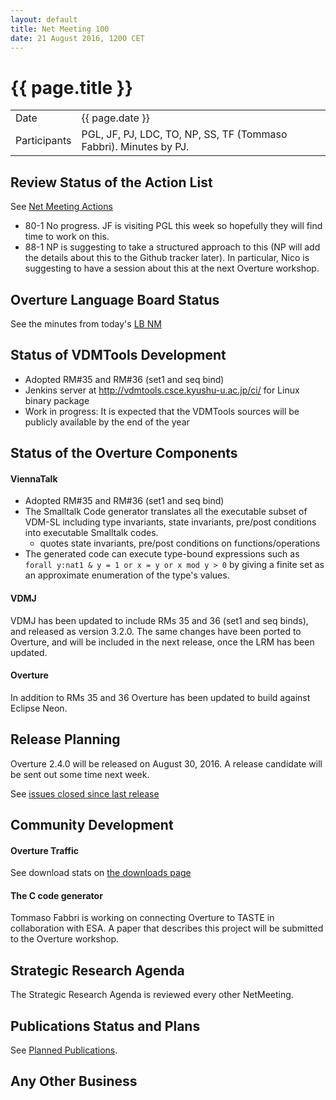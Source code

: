 ```yaml
---
layout: default
title: Net Meeting 100
date: 21 August 2016, 1200 CET
---
```


<script src="http://code.jquery.com/jquery-1.11.1.min.js">
</script>
<script src="/javascripts/edit.js"></script>
<script>setEditButonNm();</script>

# {{ page.title }}

|||
|---|---|
| Date | {{ page.date }} |
| Participants | PGL, JF, PJ, LDC, TO, NP, SS, TF (Tommaso Fabbri).  Minutes by PJ. |


## Review Status of the Action List

See [Net Meeting Actions](https://github.com/overturetool/overturetool.github.io/issues?q=is%3Aopen+is%3Aissue+label%3A%22action+net-meeting%22)

* 80-1 No progress. JF is visiting PGL this week so hopefully they will find time to work on this.
* 88-1 NP is suggesting to take a structured approach to this (NP will add the details about this to the Github tracker later). In particular, Nico is suggesting to have a session about this at the next Overture workshop.


## Overture Language Board Status

See the minutes from today's [LB NM](https://github.com/overturetool/language/wiki/Minutes-of-the-LB-NM%2C-21st-August-2016)


## Status of VDMTools Development
* Adopted RM#35 and RM#36 (set1 and seq bind)
* Jenkins server at http://vdmtools.csce.kyushu-u.ac.jp/ci/ for Linux binary package
* Work in progress: It is expected that the VDMTools sources will be publicly available by the end of the year

##  Status of the Overture Components

#### ViennaTalk

* Adopted RM#35 and RM#36 (set1 and seq bind)
* The Smalltalk Code generator translates all the executable subset of VDM-SL including type invariants, state invariants, pre/post conditions into executable Smalltalk codes.
  - quotes state invariants, pre/post conditions on functions/operations
* The generated code can execute type-bound expressions such as ```forall y:nat1 & y = 1 or x = y or x mod y > 0``` by giving a finite set as an approximate enumeration of the type's values.

#### VDMJ

VDMJ has been updated to include RMs 35 and 36 (set1 and seq binds), and released as version 3.2.0. The same changes have been ported to Overture, and will be included in the next release, once the LRM has been updated.

#### Overture

In addition to RMs 35 and 36 Overture has been updated to build against Eclipse Neon.

##  Release Planning

Overture 2.4.0 will be released on August 30, 2016.
A release candidate will be sent out some time next week.

See [issues closed since last release](https://github.com/overturetool/overture/issues?utf8=%E2%9C%93&q=is%3Aclosed%20is%3Aissue%20milestone%3Av2.4.0%20)


##  Community Development

#### Overture Traffic

See download stats on [the downloads page](http://overturetool.org/download/)

#### The C code generator

Tommaso Fabbri is working on connecting Overture to TASTE in collaboration with ESA. A paper that describes this project will be submitted to the Overture workshop.


##  Strategic Research Agenda

The Strategic Research Agenda is reviewed every other NetMeeting.


##  Publications Status and Plans

See [Planned Publications](http://overturetool.org/publications/PlannedPublications.html).


##  Any Other Business

<div id="edit_page_div"></div>
